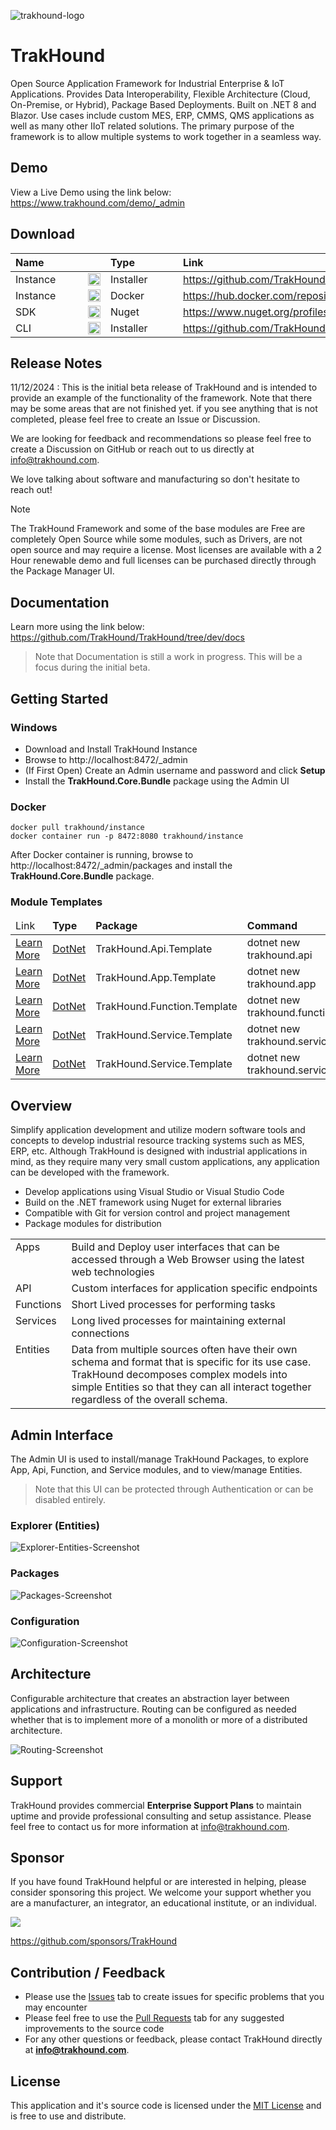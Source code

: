 ![trakhound-logo](https://raw.githubusercontent.com/TrakHound/TrakHound/refs/heads/main/static/trakhound-logo-v5-100px.png)

# TrakHound
Open Source Application Framework for Industrial Enterprise & IoT Applications. Provides Data Interoperability, Flexible Architecture (Cloud, On-Premise, or Hybrid), Package Based Deployments. Built on .NET 8 and Blazor. Use cases include custom MES, ERP, CMMS, QMS applications as well as many other IIoT related solutions. The primary purpose of the framework is to allow multiple systems to work together in a seamless way.

## Demo
View a Live Demo using the link below:
https://www.trakhound.com/demo/_admin

## Download
<table>
    <thead>
        <tr>
            <th style="text-align: left;min-width: 100px;">Name</th>
            <th style="text-align: center;width: 20px;"></th>
            <th style="text-align: left;min-width: 100px;">Type</th>
            <th style="text-align: left;">Link</th>
        </tr>
    </thead>
    <tbody>
        <tr>
            <td>Instance</td>
            <td><img src="https://raw.githubusercontent.com/TrakHound/TrakHound/refs/heads/main/static/windows-logo.svg" style="height:20px;width:20px;vertical-align: middle;" /></td>
            <td>Installer</td>
            <td><a href="https://github.com/TrakHound/TrakHound/releases/latest">https://github.com/TrakHound/TrakHound/releases/latest</a></td>
        </tr>        
        <tr>
            <td>Instance</td>
            <td><img src="https://raw.githubusercontent.com/TrakHound/TrakHound/refs/heads/main/static/docker-logo.svg" style="height:20px;width:20px;vertical-align: middle;" /></td>
            <td>Docker</td>
            <td><a href="https://hub.docker.com/repository/docker/trakhound/instance">https://hub.docker.com/repository/docker/trakhound/instance</a></td>
        </tr>
        <tr>
            <td>SDK</td>
            <td><img src="https://raw.githubusercontent.com/TrakHound/TrakHound/refs/heads/main/static/nuget-logo.svg" style="height:20px;width:20px;vertical-align: middle;" /></td>
            <td>Nuget</td>
            <td><a href="https://www.nuget.org/profiles/TrakHound">https://www.nuget.org/profiles/TrakHound</a></td>
        </tr>
        <tr>
            <td>CLI</td>
            <td><img src="https://raw.githubusercontent.com/TrakHound/TrakHound/refs/heads/main/static/windows-logo.svg" style="height:20px;width:20px;vertical-align: middle;" /></td>
            <td>Installer</td>
            <td><a href="https://github.com/TrakHound/TrakHound/releases/latest">https://github.com/TrakHound/TrakHound/releases/latest</a></td>
        </tr>  
    </tbody>
</table>

## Release Notes
11/12/2024 : This is the initial beta release of TrakHound and is intended to provide an example of the functionality of the framework. Note that there may be some areas that are not finished yet. if you see anything that is not completed, please feel free to create an Issue or Discussion.

We are looking for feedback and recommendations so please feel free to create a Discussion on GitHub or reach out to us directly at info@trakhound.com. 

We love talking about software and manufacturing so don't hesitate to reach out!

> [!NOTE]
> The TrakHound Framework and some of the base modules are Free are completely Open Source while some modules, such as Drivers, are not open source and may require a license. Most licenses are available with a 2 Hour renewable demo and full licenses can be purchased directly through the Package Manager UI.

## Documentation
Learn more using the link below:
https://github.com/TrakHound/TrakHound/tree/dev/docs

> Note that Documentation is still a work in progress. This will be a focus during the initial beta.

## Getting Started

### Windows
- Download and Install TrakHound Instance
- Browse to http://localhost:8472/_admin
- (If First Open) Create an Admin username and password and click **Setup**
- Install the **TrakHound.Core.Bundle** package using the Admin UI

### Docker
```
docker pull trakhound/instance
docker container run -p 8472:8080 trakhound/instance
```
After Docker container is running, browse to http://localhost:8472/_admin/packages and install the **TrakHound.Core.Bundle** package.

### Module Templates
<table>
    <thead>
        <tr>
            <td>Link</td>
            <td style="font-weight: bold;">Type</td>
            <td style="font-weight: bold;">Package</td>
            <td style="font-weight: bold;">Command</td>
        </tr>
    </thead>
    <tbody>
        <tr>
            <td><a href="https://github.com/TrakHound/TrakHound/tree/main/TrakHound.DotNet.Templates/TrakHound.Api.Template">Learn More</a></td>
            <td><a href="https://learn.microsoft.com/en-us/dotnet/core/tools/dotnet-new">DotNet</a></td>
            <td>TrakHound.Api.Template</td>
            <td>dotnet new trakhound.api</td>
        </tr>
        <tr>
            <td><a href="https://github.com/TrakHound/TrakHound/tree/main/TrakHound.DotNet.Templates/TrakHound.App.Template">Learn More</a></td>
            <td><a href="https://learn.microsoft.com/en-us/dotnet/core/tools/dotnet-new">DotNet</a></td>
            <td>TrakHound.App.Template</td>
            <td>dotnet new trakhound.app</td>
        </tr>
        <tr>
            <td><a href="https://github.com/TrakHound/TrakHound/tree/main/TrakHound.DotNet.Templates/TrakHound.Function.Template">Learn More</a></td>
            <td><a href="https://learn.microsoft.com/en-us/dotnet/core/tools/dotnet-new">DotNet</a></td>
            <td>TrakHound.Function.Template</td>
            <td>dotnet new trakhound.function</td>
        </tr>
        <tr>
            <td><a href="https://github.com/TrakHound/TrakHound/tree/main/TrakHound.DotNet.Templates/TrakHound.Service.Template">Learn More</a></td>
            <td><a href="https://learn.microsoft.com/en-us/dotnet/core/tools/dotnet-new">DotNet</a></td>
            <td>TrakHound.Service.Template</td>
            <td>dotnet new trakhound.service</td>
        </tr>
        <tr>
            <td><a href="https://github.com/TrakHound/TrakHound/tree/main/templates/TrakHound.DotNet.Templates/TrakHound.Identity.Template">Learn More</a></td>
            <td><a href="https://learn.microsoft.com/en-us/dotnet/core/tools/dotnet-new">DotNet</a></td>
            <td>TrakHound.Service.Template</td>
            <td>dotnet new trakhound.service</td>
        </tr>
    </tbody>
</table>

## Overview
Simplify application development and utilize modern software tools and concepts to develop industrial resource tracking systems such as MES, ERP, etc. Although TrakHound is designed with industrial applications in mind, as they require many very small custom applications, any application can be developed with the framework.

- Develop applications using Visual Studio or Visual Studio Code
- Build on the .NET framework using Nuget for external libraries
- Compatible with Git for version control and project management
- Package modules for distribution

<table>
    <tbody>
        <tr>
            <td style="vertical-align: top;">Apps</td>
            <td>Build and Deploy user interfaces that can be accessed through a Web Browser using the latest web technologies</td>
        </tr>        
        <tr>
            <td style="vertical-align: top;">API</td>
            <td>Custom interfaces for application specific endpoints</td>
        </tr>
        <tr>
            <td style="vertical-align: top;">Functions</td>
            <td>Short Lived processes for performing tasks</td>
        </tr>
        <tr>
            <td style="vertical-align: top;">Services</td>
            <td>Long lived processes for maintaining external connections</td>
        </tr>  
        <tr>
            <td style="vertical-align: top;">Entities</td>
            <td>Data from multiple sources often have their own schema and format that is specific for its use case. TrakHound decomposes complex models into simple Entities so that they can all interact together regardless of the overall schema.</td>
        </tr> 
    </tbody>
</table>

## Admin Interface
The Admin UI is used to install/manage TrakHound Packages, to explore App, Api, Function, and Service modules, and to view/manage Entities. 

> Note that this UI can be protected through Authentication or can be disabled entirely.

### Explorer (Entities)
![Explorer-Entities-Screenshot](https://raw.githubusercontent.com/TrakHound/TrakHound/refs/heads/main/static/explorer-entities.png)

### Packages
![Packages-Screenshot](https://raw.githubusercontent.com/TrakHound/TrakHound/refs/heads/main/static/packages.png)

### Configuration
![Configuration-Screenshot](https://raw.githubusercontent.com/TrakHound/TrakHound/refs/heads/main/static/configuration.png)

## Architecture
Configurable architecture that creates an abstraction layer between applications and infrastructure. Routing can be configured as needed whether that is to implement more of a monolith or more of a distributed architecture.

![Routing-Screenshot](https://raw.githubusercontent.com/TrakHound/TrakHound/refs/heads/main/static/routing.png)

## Support
TrakHound provides commercial **Enterprise Support Plans** to maintain uptime and provide professional consulting and setup assistance. Please feel free to contact us for more information at info@trakhound.com.

## Sponsor
If you have found TrakHound helpful or are interested in helping, please consider sponsoring this project. We welcome your support whether you are a manufacturer, an integrator, an educational institute, or an individual.

[![](https://img.shields.io/static/v1?label=Sponsor&message=%E2%9D%A4&style=for-the-badge&logo=GitHub&color=%23fe8e86)](https://github.com/sponsors/TrakHound)

https://github.com/sponsors/TrakHound

## Contribution / Feedback
- Please use the [Issues](https://github.com/TrakHound/TrakHound/issues) tab to create issues for specific problems that you may encounter 
- Please feel free to use the [Pull Requests](https://github.com/TrakHound/TrakHound/pulls) tab for any suggested improvements to the source code
- For any other questions or feedback, please contact TrakHound directly at **info@trakhound.com**.

## License
This application and it's source code is licensed under the [MIT License](https://choosealicense.com/licenses/mit/) and is free to use and distribute.
